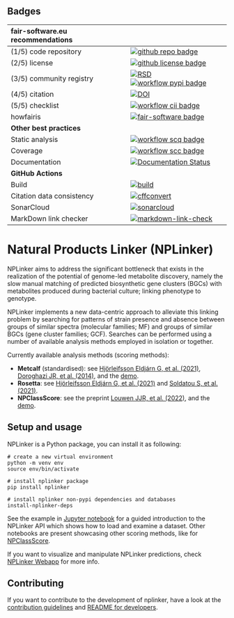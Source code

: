 ## Badges

| fair-software.eu recommendations | |
| :-- | :--  |
| (1/5) code repository              | [![github repo badge](https://img.shields.io/badge/github-repo-000.svg?logo=github&labelColor=gray&color=blue)](https://github.com/NPLinker/nplinker) |
| (2/5) license                      | [![github license badge](https://img.shields.io/github/license/NPLinker/nplinker)](https://github.com/NPLinker/nplinker) |
| (3/5) community registry           | [![RSD](https://img.shields.io/badge/rsd-nplinker-00a3e3.svg)](https://www.research-software.nl/software/nplinker) [![workflow pypi badge](https://img.shields.io/pypi/v/nplinker.svg?colorB=blue)](https://pypi.python.org/project/nplinker/) |
| (4/5) citation                     | [![DOI](https://zenodo.org/badge/DOI/<replace-with-created-DOI>.svg)](https://doi.org/<replace-with-created-DOI>) |
| (5/5) checklist                    | [![workflow cii badge](https://bestpractices.coreinfrastructure.org/projects/<replace-with-created-project-identifier>/badge)](https://bestpractices.coreinfrastructure.org/projects/<replace-with-created-project-identifier>) |
| howfairis                          | [![fair-software badge](https://img.shields.io/badge/fair--software.eu-%E2%97%8F%20%20%E2%97%8F%20%20%E2%97%8F%20%20%E2%97%8F%20%20%E2%97%8B-yellow)](https://fair-software.eu) |
| **Other best practices**           | &nbsp; |
| Static analysis                    | [![workflow scq badge](https://sonarcloud.io/api/project_badges/measure?project=NPLinker_nplinker&metric=alert_status)](https://sonarcloud.io/dashboard?id=NPLinker_nplinker) |
| Coverage                           | [![workflow scc badge](https://sonarcloud.io/api/project_badges/measure?project=NPLinker_nplinker&metric=coverage)](https://sonarcloud.io/dashboard?id=NPLinker_nplinker) |
| Documentation                      | [![Documentation Status](https://readthedocs.org/projects/nplinker/badge/?version=latest)](https://nplinker.readthedocs.io/en/latest/?badge=latest) |
| **GitHub Actions**                 | &nbsp; |
| Build                              | [![build](https://github.com/NPLinker/nplinker/actions/workflows/build.yml/badge.svg)](https://github.com/NPLinker/nplinker/actions/workflows/build.yml) |
| Citation data consistency               | [![cffconvert](https://github.com/NPLinker/nplinker/actions/workflows/cffconvert.yml/badge.svg)](https://github.com/NPLinker/nplinker/actions/workflows/cffconvert.yml) |
| SonarCloud                         | [![sonarcloud](https://github.com/NPLinker/nplinker/actions/workflows/sonarcloud.yml/badge.svg)](https://github.com/NPLinker/nplinker/actions/workflows/sonarcloud.yml) |
| MarkDown link checker              | [![markdown-link-check](https://github.com/NPLinker/nplinker/actions/workflows/markdown-link-check.yml/badge.svg)](https://github.com/NPLinker/nplinker/actions/workflows/markdown-link-check.yml) |


# Natural Products Linker (NPLinker)

NPLinker aims to address the significant bottleneck that exists in the realization of the potential of genome-led metabolite discovery, namely the slow manual matching of predicted biosynthetic gene clusters (BGCs) with metabolites produced during bacterial culture; linking phenotype to genotype.

NPLinker implements a new data-centric approach to alleviate this linking problem by searching for patterns of strain presence and absence between groups of similar spectra (molecular families; MF) and groups of similar BGCs (gene cluster families; GCF). Searches can be performed using a number of available analysis methods employed in isolation or together.


Currently available analysis methods (scoring methods):
- **Metcalf** (standardised): see [Hjörleifsson Eldjárn G, et al. (2021)](https://journals.plos.org/ploscompbiol/article?id=10.1371/journal.pcbi.1008920), [Doroghazi JR, et al. (2014)](https://www.nature.com/articles/nchembio.1659), and the [demo](notebooks/nplinker_demo1.ipynb).
- **Rosetta**: see [Hjörleifsson Eldjárn G, et al. (2021)](https://journals.plos.org/ploscompbiol/article?id=10.1371/journal.pcbi.1008920) and [Soldatou S, et al. (2021)](https://www.mdpi.com/1660-3397/19/2/103).
- **NPClassScore**: see the preprint [Louwen JJR, et al. (2022)](https://www.researchsquare.com/article/rs-1391827/v2), and the [demo](notebooks/npclassscore_linking/NPClassScore_demo.ipynb).

## Setup and usage

NPLinker is a Python package, you can install it as following:
```
# create a new virtual environment
python -m venv env
source env/bin/activate

# install nplinker package
pip install nplinker

# install nplinker non-pypi dependencies and databases
install-nplinker-deps
```

See the example in [Jupyter notebook](notebooks/nplinker_demo1.ipynb) for a guided introduction to the NPLinker API which shows how to load and examine a dataset. Other notebooks are present showcasing other scoring methods, like for [NPClassScore](notebooks/npclassscore_linking/NPClassScore_demo.ipynb).

If you want to visualize and manipulate NPLinker predictions, check [NPLinker Webapp](https://github.com/NPLinker/nplinker-webapp) for more info.

## Contributing

If you want to contribute to the development of nplinker, have a look at the [contribution guidelines](CONTRIBUTING.md) and [README for developers](README.dev.md).
